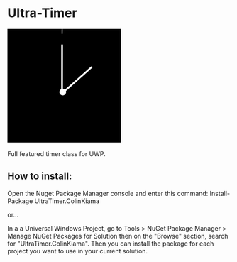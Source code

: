 # Ultra-Timer
![alt-txt](https://github.com/colinkiama/Ultra-Timer/blob/master/UltraTimerIcon.png)

Full featured timer class for UWP.

## How to install:
Open the Nuget Package Manager console and enter this command:
Install-Package UltraTimer.ColinKiama

or...

In a a Universal Windows Project, go to Tools > NuGet Package Manager > Manage NuGet Packages for Solution then on the "Browse" section, search for "UltraTimer.ColinKiama". Then you can install the package for each project you want to use in your current solution.
